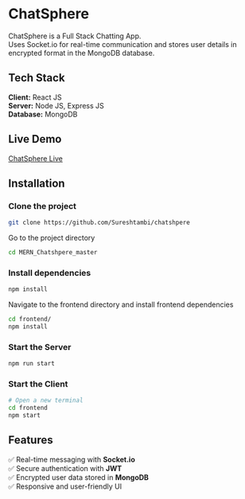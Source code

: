 # ChatSphere

ChatSphere is a Full Stack Chatting App.  
Uses Socket.io for real-time communication and stores user details in encrypted format in the MongoDB database.

## Tech Stack

**Client:** React JS  
**Server:** Node JS, Express JS  
**Database:** MongoDB  

## Live Demo  

[ChatSphere Live](https://chatsphere-50oc.onrender.com/)  


## Installation  

### Clone the project  

```bash
git clone https://github.com/Sureshtambi/chatshpere
```

Go to the project directory  

```bash
cd MERN_Chatshpere_master
```

### Install dependencies  

```bash
npm install
```

Navigate to the frontend directory and install frontend dependencies  

```bash
cd frontend/
npm install
```

### Start the Server  

```bash
npm run start
```

### Start the Client  

```bash
# Open a new terminal
cd frontend
npm start
```



## Features  

✅ Real-time messaging with **Socket.io**  
✅ Secure authentication with **JWT**  
✅ Encrypted user data stored in **MongoDB**  
✅ Responsive and user-friendly UI  
